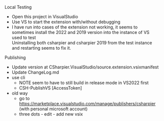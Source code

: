 Local Testing
- Open this project in VisualStudio
- Use VS to start the extension with/without debugging
- I have run into cases of the extension not working, it seems to sometimes install the 2022 and 2019 version into the instance of VS used to test  
Uninstalling both csharpier and csharpier 2019 from the test instance and restarting seems to fix it. 

Publishing
- Update version at CSharpier.VisualStudio/source.extension.vsixmanifest
- Update ChangeLog.md
- use cli
  - NOTE seem to have to still build in release mode in VS2022 first 
  - CSH-PublishVS [AccessToken] 
- old way
  - go to https://marketplace.visualstudio.com/manage/publishers/csharpier (with personal microsoft account)
  - three dots - edit - add new vsix
